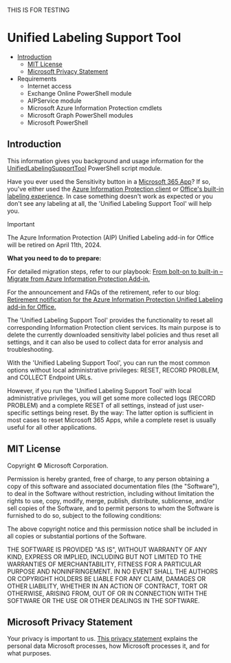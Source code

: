 THIS IS FOR TESTING


# Unified Labeling Support Tool

* [Introduction](#Introduction)
   * [MIT License](https://github.com/microsoft/UnifiedLabelingSupportTool/blob/main/Manual-Win.md#mit-license-)
   * [Microsoft Privacy Statement](https://github.com/microsoft/UnifiedLabelingSupportTool/blob/main/Manual-Win.md#microsoft-privacy-statement)
* Requirements
   * Internet access
   * Exchange Online PowerShell module
   * AIPService module
   * Microsoft Azure Information Protection cmdlets
   * Microsoft Graph PowerShell modules
   * Microsoft PowerShell


## Introduction <a name="Introduction"></a>

This information gives you background and usage information for the [UnifiedLabelingSupportTool](https://aka.ms/UnifiedLabelingSupportTool/Latest) PowerShell script module.

Have you ever used the Sensitivity button in a [Microsoft 365 App](https://www.microsoft.com/en-us/microsoft-365)? If so, you've either used the [Azure Information Protection client](https://docs.microsoft.com/en-us/azure/information-protection/what-is-information-protection#aip-unified-labeling-client) or [Office's built-in labeling experience](https://docs.microsoft.com/en-us/microsoft-365/compliance/sensitivity-labels-office-apps?view=o365-worldwide). In case something doesn't work as expected or you don't see any labeling at all, the 'Unified Labeling Support Tool' will help you.

> [!important] 
> The Azure Information Protection (AIP) Unified Labeling add-in for Office will be retired on April 11th, 2024.
> 
> **What you need to do to prepare:**
>
> For detailed migration steps, refer to our playbook: [From bolt-on to built-in – Migrate from Azure Information Protection Add-in.](https://microsoft.github.io/ComplianceCxE/playbooks/AIP2MIPPlaybook/)
>
> For the announcement and FAQs of the retirement, refer to our blog: [Retirement notification for the Azure Information Protection Unified Labeling add-in for Office.](https://techcommunity.microsoft.com/t5/security-compliance-and-identity/retirement-notification-for-the-azure-information-protection/ba-p/3791908)

The 'Unified Labeling Support Tool' provides the functionality to reset all corresponding Information Protection client services. Its main purpose is to delete the currently downloaded sensitivity label policies and thus reset all settings, and it can also be used to collect data for error analysis and troubleshooting.

With the 'Unified Labeling Support Tool', you can run the most common options without local administrative privileges:
RESET, RECORD PROBLEM, and COLLECT Endpoint URLs.

However, if you run the 'Unified Labeling Support Tool' with local administrative privileges, you will get some more collected logs (RECORD PROBLEM) and a complete RESET of all settings, instead of just user-specific settings being reset. By the way: The latter option is sufficient in most cases to reset Microsoft 365 Apps, while a complete reset is usually useful for all other applications.

## MIT License

Copyright © Microsoft Corporation.

Permission is hereby granted, free of charge, to any person obtaining a copy of this software and associated documentation files (the "Software"), to deal in the Software without restriction, including without limitation the rights to use, copy, modify, merge, publish, distribute, sublicense, and/or sell copies of the Software, and to permit persons to whom the Software is furnished to do so, subject to the following conditions:

The above copyright notice and this permission notice shall be included in all copies or substantial portions of the Software.

THE SOFTWARE IS PROVIDED "AS IS", WITHOUT WARRANTY OF ANY KIND, EXPRESS OR IMPLIED, INCLUDING BUT NOT LIMITED TO THE WARRANTIES OF MERCHANTABILITY, FITNESS FOR A PARTICULAR PURPOSE AND NONINFRINGEMENT. IN NO EVENT SHALL THE AUTHORS OR COPYRIGHT HOLDERS BE LIABLE FOR ANY CLAIM, DAMAGES OR OTHER LIABILITY, WHETHER IN AN ACTION OF CONTRACT, TORT OR OTHERWISE, ARISING FROM, OUT OF OR IN CONNECTION WITH THE SOFTWARE OR THE USE OR OTHER DEALINGS IN THE SOFTWARE. 

## Microsoft Privacy Statement

Your privacy is important to us. [This privacy statement](https://privacy.microsoft.com/en-US/privacystatement) explains the personal data Microsoft processes, how Microsoft processes it, and for what purposes.

